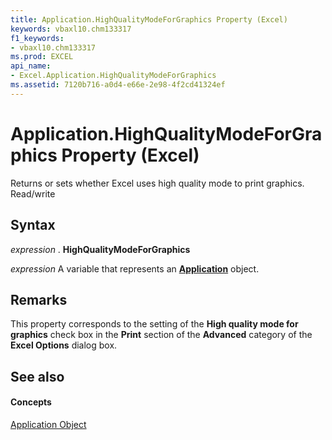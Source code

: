 ```yaml
---
title: Application.HighQualityModeForGraphics Property (Excel)
keywords: vbaxl10.chm133317
f1_keywords:
- vbaxl10.chm133317
ms.prod: EXCEL
api_name:
- Excel.Application.HighQualityModeForGraphics
ms.assetid: 7120b716-a0d4-e66e-2e98-4f2cd41324ef
---
```



# Application.HighQualityModeForGraphics Property (Excel)

Returns or sets whether Excel uses high quality mode to print graphics. Read/write


## Syntax

 _expression_ . **HighQualityModeForGraphics**

 _expression_ A variable that represents an **[Application](application-object-excel.md)** object.


## Remarks

This property corresponds to the setting of the  **High quality mode for graphics** check box in the **Print** section of the **Advanced** category of the **Excel Options** dialog box.


## See also


#### Concepts


[Application Object](application-object-excel.md)

